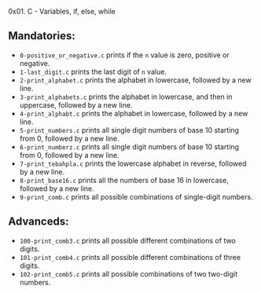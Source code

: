 0x01. C - Variables, if, else, while

## Mandatories:
* `0-positive_or_negative.c` prints if the `n` value is zero, positive or negative.
* `1-last_digit.c` prints the last digit of `n` value.
* `2-print_alphabet.c` prints the alphabet in lowercase, followed by a new line.
* `3-print_alphabets.c` prints the alphabet in lowercase, and then in uppercase, followed by a new line.
* `4-print_alphabt.c` prints the alphabet in lowercase, followed by a new line.
* `5-print_numbers.c` prints all single digit numbers of base 10 starting from 0, followed by a new line.
* `6-print_numberz.c` prints all single digit numbers of base 10 starting from 0, followed by a new line.
* `7-print_tebahpla.c` prints the lowercase alphabet in reverse, followed by a new line.
* `8-print_base16.c` prints all the numbers of base 16 in lowercase, followed by a new line.
* `9-print_comb.c` prints all possible combinations of single-digit numbers.

## Advanceds:
* `100-print_comb3.c` prints all possible different combinations of two digits.
* `101-print_comb4.c` prints all possible different combinations of three digits.
* `102-print_comb5.c` prints all possible combinations of two two-digit numbers.